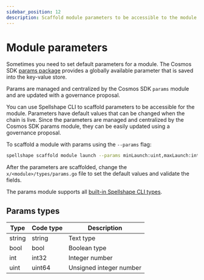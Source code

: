 ```yaml
---
sidebar_position: 12
description: Scaffold module parameters to be accessible to the module.
---
```


# Module parameters

Sometimes you need to set default parameters for a module. The Cosmos SDK [params package](https://docs.cosmos.network/main/modules/params) provides a globally available parameter that is saved into the key-value store. 

Params are managed and centralized by the Cosmos SDK `params` module and are updated with a governance proposal.

You can use Spellshape CLI to scaffold parameters to be accessible for the module. Parameters have default values that can be changed when the chain is live. Since the parameters are managed and centralized by the Cosmos SDK params module, they can be easily updated using a governance proposal.

To scaffold a module with params using the `--params` flag:

```bash
spellshape scaffold module launch --params minLaunch:uint,maxLaunch:int
```

After the parameters are scaffolded, change the `x/<module>/types/params.go` file to set the default values and validate the fields. 

The params module supports all [built-in Spellshape CLI types](./05-types.md).

## Params types

| Type   | Code type | Description             |
| ------ | --------- | ----------------------- |
| string | string    | Text type               |
| bool   | bool      | Boolean type            |
| int    | int32     | Integer number          |
| uint   | uint64    | Unsigned integer number |

